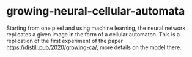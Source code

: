 # growing-neural-cellular-automata
Starting from one pixel and using machine learning, the neural network replicates a given image in the form of a cellular automaton. This is a replication of the first experiment of the paper https://distill.pub/2020/growing-ca/, more details on the model there.
